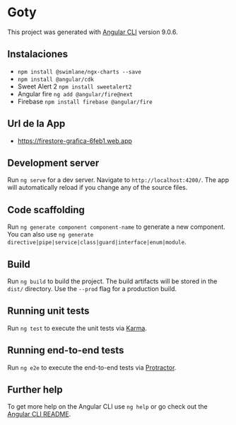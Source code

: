 # Goty

This project was generated with [Angular CLI](https://github.com/angular/angular-cli) version 9.0.6.

## Instalaciones

- `npm install @swimlane/ngx-charts --save`
- `npm install @angular/cdk`
- Sweet Alert 2 `npm install sweetalert2`
- Angular fire `ng add @angular/fire@next`
- Firebase `npm install firebase @angular/fire`

## Url de la App
- https://firestore-grafica-6feb1.web.app

## Development server

Run `ng serve` for a dev server. Navigate to `http://localhost:4200/`. The app will automatically reload if you change any of the source files.

## Code scaffolding

Run `ng generate component component-name` to generate a new component. You can also use `ng generate directive|pipe|service|class|guard|interface|enum|module`.

## Build

Run `ng build` to build the project. The build artifacts will be stored in the `dist/` directory. Use the `--prod` flag for a production build.

## Running unit tests

Run `ng test` to execute the unit tests via [Karma](https://karma-runner.github.io).

## Running end-to-end tests

Run `ng e2e` to execute the end-to-end tests via [Protractor](http://www.protractortest.org/).

## Further help

To get more help on the Angular CLI use `ng help` or go check out the [Angular CLI README](https://github.com/angular/angular-cli/blob/master/README.md).
